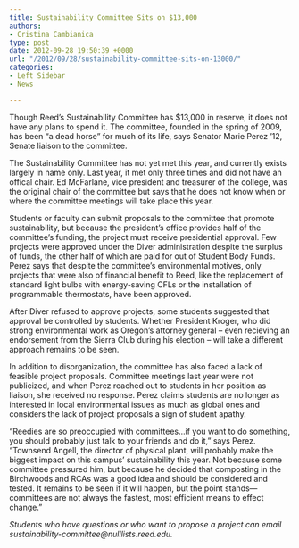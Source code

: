 ```yaml
---
title: Sustainability Committee Sits on $13,000
authors:
- Cristina Cambianica
type: post
date: 2012-09-28 19:50:39 +0000
url: "/2012/09/28/sustainability-committee-sits-on-13000/"
categories:
- Left Sidebar
- News

---
```

Though Reed’s Sustainability Committee has $13,000 in reserve, it does not have any plans to spend it. The committee, founded in the spring of 2009, has been “a dead horse” for much of its life, says Senator Marie Perez ’12, Senate liaison to the committee.

The Sustainability Committee has not yet met this year, and currently exists largely in name only. Last year, it met only three times and did not have an offical chair. Ed McFarlane, vice president and treasurer of the college, was the original chair of the committee but says that he does not know when or where the committee meetings will take place this year.

Students or faculty can submit proposals to the committee that promote sustainability, but because the president’s office provides half of the committee’s funding, the project must receive presidential approval. Few projects were approved under the Diver administration despite the surplus of funds, the other half of which are paid for out of Student Body Funds. Perez says that despite the committee’s environmental motives, only projects that were also of financial benefit to Reed, like the replacement of standard light bulbs with energy-saving CFLs or the installation of programmable thermostats, have been approved.

After Diver refused to approve projects, some students suggested that approval be controlled by students. Whether President Kroger, who did strong environmental work as Oregon’s attorney general – even recieving an endorsement from the Sierra Club during his election – will take a different approach remains to be seen.

In addition to disorganization, the committee has also faced a lack of feasible project proposals. Committee meetings last year were not publicized, and when Perez reached out to students in her position as liaison, she received no response. Perez claims students are no longer as interested in local environmental issues as much as global ones and considers the lack of project proposals a sign of student apathy.

“Reedies are so preoccupied with committees&#8230;if you want to do something, you should probably just talk to your friends and do it,” says Perez. “Townsend Angell, the director of physical plant, will probably make the biggest impact on this campus&#8217; sustainability this year. Not because some committee pressured him, but because he decided that composting in the Birchwoods and RCAs was a good idea and should be considered and tested. It remains to be seen if it will happen, but the point stands—committees are not always the fastest, most efficient means to effect change.”

_Students who have questions or who want to propose a project can email &#x73;&#x75;&#x73;&#x74;&#x61;&#x69;&#x6e;&#x61;&#x62;&#x69;&#x6c;&#x69;&#x74;&#x79;&#x2d;&#x63;&#x6f;&#x6d;&#x6d;&#x69;&#x74;&#x74;&#x65;&#x65;&#x40;<span class="oe_displaynone">null</span>&#x6c;&#x69;&#x73;&#x74;&#x73;&#x2e;&#x72;&#x65;&#x65;&#x64;&#x2e;&#x65;&#x64;&#x75;._